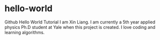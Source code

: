 # hello-world
Github Hello World Tutorial
I am Xin Liang. I am currently a 5th year applied physics Ph.D student at Yale when this project is created.
I love coding and learning algorithms.
